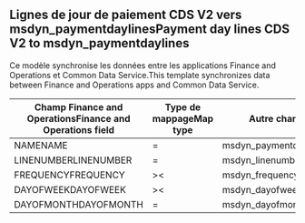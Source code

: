 ## <a name="payment-day-lines-cds-v2-to-msdyn_paymentdaylines"></a><span data-ttu-id="b555b-101">Lignes de jour de paiement CDS V2 vers msdyn_paymentdaylines</span><span class="sxs-lookup"><span data-stu-id="b555b-101">Payment day lines CDS V2 to msdyn_paymentdaylines</span></span>

<span data-ttu-id="b555b-102">Ce modèle synchronise les données entre les applications Finance and Operations et Common Data Service.</span><span class="sxs-lookup"><span data-stu-id="b555b-102">This template synchronizes data between Finance and Operations apps and Common Data Service.</span></span>

<span data-ttu-id="b555b-103">Champ Finance and Operations</span><span class="sxs-lookup"><span data-stu-id="b555b-103">Finance and Operations field</span></span> | <span data-ttu-id="b555b-104">Type de mappage</span><span class="sxs-lookup"><span data-stu-id="b555b-104">Map type</span></span> | <span data-ttu-id="b555b-105">Autre champ Dynamics 365</span><span class="sxs-lookup"><span data-stu-id="b555b-105">Other Dynamics 365 field</span></span> | <span data-ttu-id="b555b-106">Valeur par défaut</span><span class="sxs-lookup"><span data-stu-id="b555b-106">Default value</span></span>
---|---|---|---
<span data-ttu-id="b555b-107">NAME</span><span class="sxs-lookup"><span data-stu-id="b555b-107">NAME</span></span> | = | <span data-ttu-id="b555b-108">msdyn_paymentday.msdyn_name</span><span class="sxs-lookup"><span data-stu-id="b555b-108">msdyn_paymentday.msdyn_name</span></span> | 
<span data-ttu-id="b555b-109">LINENUMBER</span><span class="sxs-lookup"><span data-stu-id="b555b-109">LINENUMBER</span></span> | = | <span data-ttu-id="b555b-110">msdyn_linenumber</span><span class="sxs-lookup"><span data-stu-id="b555b-110">msdyn_linenumber</span></span> | 
<span data-ttu-id="b555b-111">FREQUENCY</span><span class="sxs-lookup"><span data-stu-id="b555b-111">FREQUENCY</span></span> | >< | <span data-ttu-id="b555b-112">msdyn_frequency</span><span class="sxs-lookup"><span data-stu-id="b555b-112">msdyn_frequency</span></span> | 
<span data-ttu-id="b555b-113">DAYOFWEEK</span><span class="sxs-lookup"><span data-stu-id="b555b-113">DAYOFWEEK</span></span> | >< | <span data-ttu-id="b555b-114">msdyn_dayofweek</span><span class="sxs-lookup"><span data-stu-id="b555b-114">msdyn_dayofweek</span></span> | 
<span data-ttu-id="b555b-115">DAYOFMONTH</span><span class="sxs-lookup"><span data-stu-id="b555b-115">DAYOFMONTH</span></span> | = | <span data-ttu-id="b555b-116">msdyn_dayofmonth</span><span class="sxs-lookup"><span data-stu-id="b555b-116">msdyn_dayofmonth</span></span> | 
